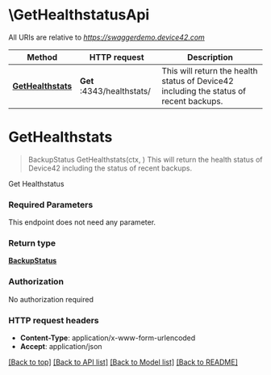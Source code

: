 # \GetHealthstatusApi

All URIs are relative to *https://swaggerdemo.device42.com*

Method | HTTP request | Description
------------- | ------------- | -------------
[**GetHealthstats**](GetHealthstatusApi.md#GetHealthstats) | **Get** :4343/healthstats/ | This will return the health status of Device42 including the status of recent backups.


# **GetHealthstats**
> BackupStatus GetHealthstats(ctx, )
This will return the health status of Device42 including the status of recent backups.

Get Healthstatus

### Required Parameters
This endpoint does not need any parameter.

### Return type

[**BackupStatus**](Backup_status.md)

### Authorization

No authorization required

### HTTP request headers

 - **Content-Type**: application/x-www-form-urlencoded
 - **Accept**: application/json

[[Back to top]](#) [[Back to API list]](../README.md#documentation-for-api-endpoints) [[Back to Model list]](../README.md#documentation-for-models) [[Back to README]](../README.md)

